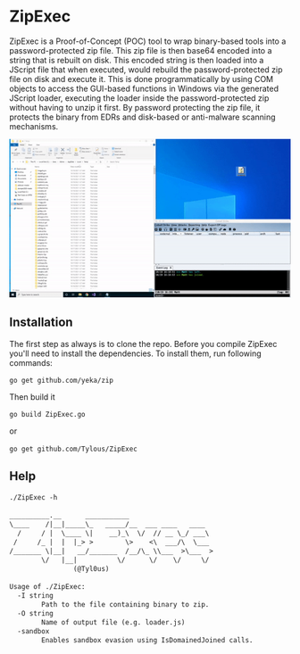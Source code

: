 # ZipExec
ZipExec is a Proof-of-Concept (POC) tool to wrap binary-based tools into a password-protected zip file. This zip file is then base64 encoded into a string that is rebuilt on disk. This encoded string is then loaded into a JScript file that when executed, would rebuild the password-protected zip file on disk and execute it. This is done programmatically by using COM objects to access the GUI-based functions in Windows via the generated JScript loader, executing the loader inside the password-protected zip without having to unzip it first. By password protecting the zip file, it protects the binary from EDRs and disk-based or anti-malware scanning mechanisms.

![example](Screenshots/Demo.gif)


## Installation

The first step as always is to clone the repo. Before you compile ZipExec you'll need to install the dependencies. To install them, run following commands:
```
go get github.com/yeka/zip
```


Then build it

```
go build ZipExec.go
``` 
  
 or 
  
```go get github.com/Tylous/ZipExec  ```

## Help
```
./ZipExec -h

__________.__      ___________                     
\____    /|__|_____\_   _____/__  ___ ____   ____  
  /     / |  \____ \|    __)_\  \/  // __ \_/ ___\ 
 /     /_ |  |  |_> >        \>    <\  ___/\  \___ 
/_______ \|__|   __/_______  /__/\_ \\___  >\___  >
        \/   |__|          \/      \/    \/     \/ 
                (@Tyl0us)

Usage of ./ZipExec:
  -I string
        Path to the file containing binary to zip.
  -O string
        Name of output file (e.g. loader.js)
  -sandbox
        Enables sandbox evasion using IsDomainedJoined calls.
```



